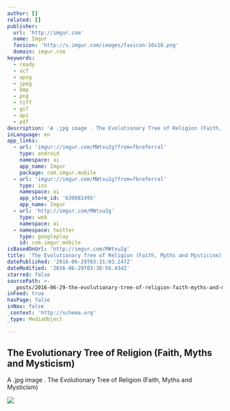 ```yaml
---
author: []
related: []
publisher:
  url: 'http://imgur.com'
  name: Imgur
  favicon: 'http://s.imgur.com/images/favicon-16x16.png'
  domain: imgur.com
keywords:
  - ready
  - xcf
  - apng
  - jpeg
  - bmp
  - png
  - tiff
  - gif
  - api
  - pdf
description: 'A .jpg image . The Evolutionary Tree of Religion (Faith, Myths and Mysticism)'
inLanguage: en
app_links:
  - url: 'imgur://imgur.com/MWtxu2g?from=fbreferral'
    type: android
    namespace: ai
    app_name: Imgur
    package: com.imgur.mobile
  - url: 'imgur://imgur.com/MWtxu2g?from=fbreferral'
    type: ios
    namespace: ai
    app_store_id: '639881495'
    app_name: Imgur
  - url: 'http://imgur.com/MWtxu2g'
    type: web
    namespace: ai
  - namespace: twitter
    type: googleplay
    id: com.imgur.mobile
isBasedOnUrl: 'http://imgur.com/MWtxu2g'
title: 'The Evolutionary Tree of Religion (Faith, Myths and Mysticism)'
datePublished: '2016-06-29T03:31:03.247Z'
dateModified: '2016-06-29T03:30:56.434Z'
starred: false
sourcePath: >-
  _posts/2016-06-29-the-evolutionary-tree-of-religion-faith-myths-and-mysticis.md
inFeed: true
hasPage: false
inNav: false
_context: 'http://schema.org'
_type: MediaObject

---
```

<article style=""><h1>The Evolutionary Tree of Religion (Faith, Myths and Mysticism)</h1><p>A .jpg image . The Evolutionary Tree of Religion (Faith, Myths and Mysticism)</p><img src="http://imgur.com/MWtxu2g.jpg" /></article>